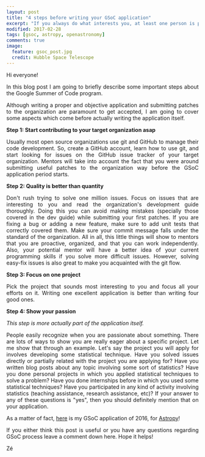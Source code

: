 ```yaml
---
layout: post
title: "4 steps before writing your GSoC application"
excerpt: "If you always do what interests you, at least one person is pleased. (Katharine Hepburn)"
modified: 2017-02-28
tags: [gsoc, astropy, openastronomy]
comments: true
image:
  feature: gsoc_post.jpg
  credit: Hubble Space Telescope
---
```


<p style='text-align: justify;'>
Hi everyone!
</p>

<p style='text-align: justify;'>
In this blog post I am going to briefly describe some important steps about the
Google Summer of Code program.
</p>

<p style='text-align: justify;'>
Although writing a proper and objective application and submitting patches to
the organization are paramount to get accepted, I am going to cover some aspects
which come before actually writing the application itself.
</p>

<b>
Step 1: Start contributing to your target organization asap
</b>

<p style='text-align: justify;'>
Usually most open source organizations use git and GitHub to manage their code
development. So, create a GitHub account, learn how to use git, and start looking for issues
on the GitHub issue tracker of your target organization. Mentors will take into account the
fact that you were around submitting useful patches to the organization way before the GSoC
application period starts.
</p>

<b>
Step 2: Quality is better than quantity
</b>

<p style='text-align: justify;'>
Don't rush trying to solve one million issues. Focus on issues that are interesting to you and
read the organization's development guide thoroughly. Doing this you can avoid making mistakes
(specially those covered in the dev guide) while submitting your first patches. If you are
fixing a bug or adding a new feature, make sure to add unit tests that correctly covered them.
Make sure your commit message falls under the standard of the organization.
All in all, this little things will show to mentors that you are proactive, organized,
and that you can work independently. Also, your potential mentor will have a better idea of your
current programming skills if you solve more difficult issues. However, solving easy-fix issues
is also great to make you acquainted with the git flow.
</p>

<b>
Step 3: Focus on one project
</b>

<p style='text-align: justify;'>
Pick the project that sounds most interesting to you and focus all your
efforts on it. Writing one excellent application is better than writing four
good ones.
</p>

<b>
Step 4: Show your passion
</b>

<p style='text-align: justify;'>
<i>This step is more actually part of the application itself.</i>
</p>

<p style='text-align: justify;'>
People easily recognize when you are passionate about something.
There are lots of ways to show you are really eager about a specific project.
Let me show that through an example. Let's say the project you will apply for
involves developing some statistical technique.
Have you solved issues directly or partially related with the project you are applying for?
Have you written blog posts about any topic involving some sort of statistics?
Have you done personal projects in which you applied statistical techniques to solve a problem?
Have you done internships before in which you used some statistical techniques?
Have you participated in any kind of activity involving statistics (teaching assistance, research assistance, etc)?
If your answer to any of these questions is "yes", then you should definitely mention that on
your application.
</p>

As a matter of fact, <a href="https://github.com/mirca/mirca.github.io/blob/master/files/ze_application.pdf">here</a> is my GSoC application of 2016, for <a href="http://astropy.org">Astropy</a>!

<p style='text-align: justify;'>
If you either think this post is useful or you have any questions regarding GSoC process leave a comment down here. Hope it helps!
</p>

Zé
